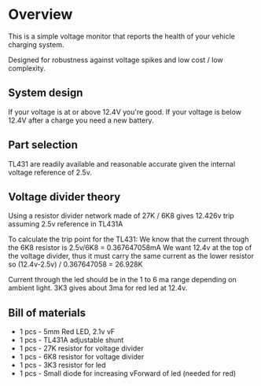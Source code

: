 # Overview

This is a simple voltage monitor that reports the health of your vehicle charging system.

Designed for robustness against voltage spikes and low cost / low complexity.

## System design

If your voltage is at or above 12.4V you're good.
If your voltage is below 12.4V after a charge you need a new battery.

## Part selection

TL431 are readily available and reasonable accurate given the internal voltage reference of 2.5v.

## Voltage divider theory

Using a resistor divider network made of 27K / 6K8 gives 12.426v trip assuming 2.5v reference in TL431A

To calculate the trip point for the TL431:
    We know that the current through the 6K8 resistor is 2.5v/6K8 = 0.367647058mA
    We want 12.4v at the top of the voltage divider, thus it must carry the same current as
    the lower resistor so (12.4v-2.5v) / 0.367647058 = 26.928K

Current through the led should be in the 1 to 6 ma range depending on ambient light.
3K3 gives about 3ma for red led at 12.4v.

## Bill of materials

- 1 pcs - 5mm Red LED, 2.1v vF
- 1 pcs - TL431A adjustable shunt
- 1 pcs - 27K resistor for voltage divider
- 1 pcs - 6K8 resistor for voltage divider
- 1 pcs - 3K3 resistor for led
- 1 pcs - Small diode for increasing vForward of led (needed for red)

